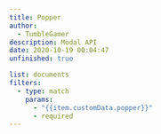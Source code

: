 ```yaml
---
title: Popper
author:
  - TumbleGamer
description: Modal API
date: 2020-10-19 00:04:47
unfinished: true

list: documents
filters:
  - type: match
    params:
      - "{{item.customData.popper}}"
      - required
---
```

